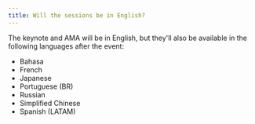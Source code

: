 ```yaml
---
title: Will the sessions be in English?
---
```


The keynote and AMA will be in English, but they'll also be available in the following languages after the event:

- Bahasa
- French
- Japanese
- Portuguese (BR)
- Russian
- Simplified Chinese
- Spanish (LATAM)
